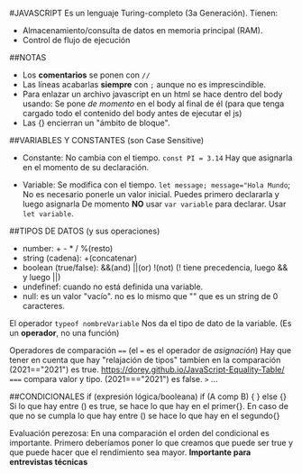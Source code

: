#JAVASCRIPT
Es un lenguaje Turing-completo (3a Generación). Tienen:

- Almacenamiento/consulta de datos en memoria principal (RAM).
- Control de flujo de ejecución

##NOTAS

- Los **comentarios** se ponen con `//`
- Las líneas acabarlas **siempre** con `;` aunque no es imprescindible.
- Para enlazar un archivo javascript en un html se hace dentro del body usando:
  <script type="application/javascript" src="js/main.js"></script>
  Se pone _de momento_ en el body al final de él (para que tenga cargado todo el contenido del body antes de ejecutar el js)
- Las {} encierran un "ámbito de bloque".

##VARIABLES Y CONSTANTES (son Case Sensitive)

- Constante: No cambia con el tiempo. `const PI = 3.14` Hay que asignarla en el momento de su declaración.

- Variable: Se modifica con el tiempo. `let message; message="Hola Mundo`;
  No es necesario ponerle un valor inicial. Puedes primero declararla y luego asignarla
  De momento **NO** usar `var variable` para declarar. Usar `let variable`.

##TIPOS DE DATOS (y sus operaciones)

- number: + - \* / %(resto)
- string (cadena): +(concatenar)
- boolean (true/false): &&(and) ||(or) !(not)
  (! tiene precedencia, luego && y luego ||)
- undefinef: cuando no está definida una variable.
- null: es un valor "vacío". no es lo mismo que "" que es un string de 0 caracteres.

El operador `typeof nombreVariable` Nos da el tipo de dato de la variable. (Es un **operador**, no una función)

Operadores de comparación
`==` (el `=` es el operador de *asignación*)
    Hay que tener en cuenta que hay "relajación de tipos" tambien en la comparación (2021=="2021") es true.
    <https://dorey.github.io/JavaScript-Equality-Table/>
`===` compara valor y tipo. (2021==="2021") es false. 
`>` ...



##CONDICIONALES if (expresión lógica/booleana)
if (A comp B) { } else {}
Si lo que hay entre () es true, se hace lo que hay en el primer{}.
En caso de que no se cumpla lo que hay entre () se hace lo que hay en el segundo{}

Evaluación perezosa: En una comparación el orden del condicional es importante. Primero deberíamos poner lo que creamos que puede ser true y que puede hacer que el rendimiento sea mayor. **Importante para entrevistas técnicas**

